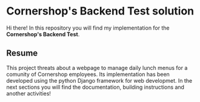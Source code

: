 # Cornershop's Backend Test solution

Hi there! In this repository you will find my implementation for the **Cornershop's Backend Test**. 


## Resume
This project threats about a webpage to manage daily lunch menus for a comunity of Cornershop employees. Its implementation has been developed using the python Django framework for web developmet. In the next sections you will find the documentation, building instructions and another activities!
